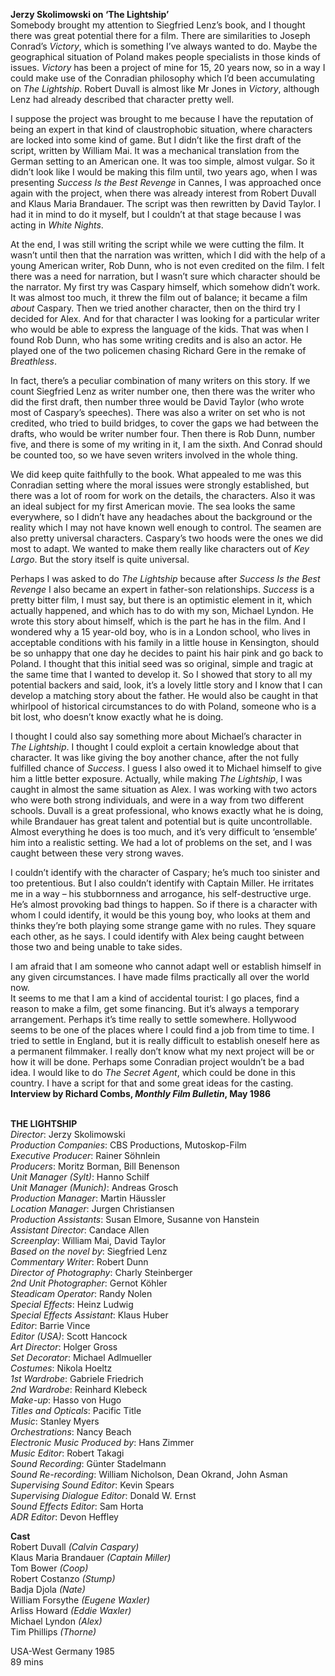 

**Jerzy Skolimowski on ‘The Lightship’**  
Somebody brought my attention to Siegfried Lenz’s book, and I thought there was great potential there for a film. There are similarities to Joseph Conrad’s _Victory_, which is something I’ve always wanted to do. Maybe the geographical situation of Poland makes people specialists in those kinds of issues. _Victory_ has been a project of mine for 15, 20 years now, so in a way I could make use of the Conradian philosophy which I’d been accumulating on _The Lightship_. Robert Duvall is almost like Mr Jones in _Victory_, although Lenz had already described that character pretty well.

I suppose the project was brought to me because I have the reputation of being an expert in that kind of claustrophobic situation, where characters are locked into some kind of game. But I didn’t like the first draft of the script, written by William Mai. It was a mechanical translation from the German setting to an American one. It was too simple, almost vulgar. So it didn’t look like I would be making this film until, two years ago, when I was presenting _Success Is the Best Revenge_ in Cannes, I was approached once again with the project, when there was already interest from Robert Duvall and Klaus Maria Brandauer. The script was then rewritten by David Taylor. I had it in mind to do it myself, but I couldn’t at that stage because I was acting in _White Nights_.

At the end, I was still writing the script while we were cutting the film. It wasn’t until then that the narration was written, which I did with the help of a young American writer, Rob Dunn, who is not even credited on the film. I felt there was a need for narration, but I wasn’t sure which character should be the narrator. My first try was Caspary himself, which somehow didn’t work. It was almost too much, it threw the film out of balance; it became a film _about_ Caspary. Then we tried another character, then on the third try I decided for Alex. And for that character I was looking for a particular writer who would be able to express the language of the kids. That was when I found Rob Dunn, who has some writing credits and is also an actor. He played one of the two policemen chasing Richard Gere in the remake of _Breathless_.

In fact, there’s a peculiar combination of many writers on this story. If we count Siegfried Lenz as writer number one, then there was the writer who did the first draft, then number three would be David Taylor (who wrote most of Caspary’s speeches). There was also a writer on set who is not credited, who tried to build bridges, to cover the gaps we had between the drafts, who would be writer number four. Then there is Rob Dunn, number five, and there is some of my writing in it, I am the sixth. And Conrad should be counted too, so we have seven writers involved in the whole thing.

We did keep quite faithfully to the book. What appealed to me was this Conradian setting where the moral issues were strongly established, but there was a lot of room for work on the details, the characters. Also it was an ideal subject for my first American movie. The sea looks the same everywhere, so I didn’t have any headaches about the background or the reality which I may not have known well enough to control. The seamen are also pretty universal characters. Caspary’s two hoods were the ones we did most to adapt. We wanted to make them really like characters out of _Key Largo_. But the story itself is quite universal.

Perhaps I was asked to do _The Lightship_ because after _Success Is the Best Revenge_ I also became an expert in father-son relationships. _Success_ is a pretty bitter film, I must say, but there is an optimistic element in it, which actually happened, and which has to do with my son, Michael Lyndon. He wrote this story about himself, which is the part he has in the film. And I wondered why a 15 year-old boy, who is in a London school, who lives in acceptable conditions with his family in a little house in Kensington, should be so unhappy that one day he decides to paint his hair pink and go back to Poland. I thought that this initial seed was so original, simple and tragic at the same time that I wanted to develop it. So I showed that story to all my potential backers and said, look, it’s a lovely little story and I know that I can develop a matching story about the father. He would also be caught in that whirlpool of historical circumstances to do with Poland, someone who is a bit lost, who doesn’t know exactly what he is doing.

I thought I could also say something more about Michael’s character in  
_The Lightship_. I thought I could exploit a certain knowledge about that character. It was like giving the boy another chance, after the not fully fulfilled chance of _Success_. I guess I also owed it to Michael himself to give him a little better exposure. Actually, while making _The Lightship_, I was caught in almost the same situation as Alex. I was working with two actors who were both strong individuals, and were in a way from two different schools. Duvall is a great professional, who knows exactly what he is doing, while Brandauer has great talent and potential but is quite uncontrollable. Almost everything he does is too much, and it’s very difficult to ‘ensemble’ him into a realistic setting.  We had a lot of problems on the set, and I was caught between these very strong waves.

I couldn’t identify with the character of Caspary; he’s much too sinister and too pretentious. But I also couldn’t identify with Captain Miller. He irritates me in a way – his stubbornness and arrogance, his self-destructive urge. He’s almost provoking bad things to happen. So if there is a character with whom I could identify, it would be this young boy, who looks at them and thinks they’re both playing some strange game with no rules. They square each other, as he says. I could identify with Alex being caught between those two and being unable to take sides.

I am afraid that I am someone who cannot adapt well or establish himself in any given circumstances. I have made films practically all over the world now.  
It seems to me that I am a kind of accidental tourist: I go places, find a reason to make a film, get some financing. But it’s always a temporary arrangement. Perhaps it’s time really to settle somewhere. Hollywood seems to be one of the places where I could find a job from time to time. I tried to settle in England, but it is really difficult to establish oneself here as a permanent filmmaker. I really don’t know what my next project will be or how it will be done. Perhaps some Conradian project wouldn’t be a bad idea. I would like to do _The Secret Agent_, which could be done in this country. I have a script for that and some great ideas for the casting.  
**Interview by Richard Combs, _Monthly Film Bulletin_, May 1986**
<br><br>

**THE LIGHTSHIP**  
_Director_: Jerzy Skolimowski  
_Production Companies_: CBS Productions, Mutoskop-Film  
_Executive Producer_: Rainer Söhnlein  
_Producers_: Moritz Borman, Bill Benenson  
_Unit Manager (Sylt)_: Hanno Schilf  
_Unit Manager (Munich)_: Andreas Grosch  
_Production Manager_: Martin Häussler  
_Location Manager_: Jurgen Christiansen  
_Production Assistants_: Susan Elmore,  Susanne von Hanstein  
_Assistant Director_: Candace Allen  
_Screenplay_: William Mai, David Taylor  
_Based on the novel by_: Siegfried Lenz  
_Commentary Writer_: Robert Dunn  
_Director of Photography_: Charly Steinberger  
_2nd Unit Photographer_: Gernot Köhler  
_Steadicam Operator_: Randy Nolen  
_Special Effects_: Heinz Ludwig  
_Special Effects Assistant_: Klaus Huber  
_Editor_: Barrie Vince  
_Editor (USA)_: Scott Hancock  
_Art Director_: Holger Gross  
_Set Decorator_: Michael Adlmueller  
_Costumes_: Nikola Hoeltz  
_1st Wardrobe_: Gabriele Friedrich  
_2nd Wardrobe_: Reinhard Klebeck  
_Make-up_: Hasso von Hugo  
_Titles and Opticals_: Pacific Title  
_Music_: Stanley Myers  
_Orchestrations_: Nancy Beach  
_Electronic Music Produced by_: Hans Zimmer  
_Music Editor_: Robert Takagi  
_Sound Recording_: Günter Stadelmann  
_Sound Re-recording_: William Nicholson,  Dean Okrand, John Asman  
_Supervising Sound Editor_: Kevin Spears  
_Supervising Dialogue Editor_: Donald W. Ernst  
_Sound Effects Editor_: Sam Horta  
_ADR Editor_: Devon Heffley

**Cast**  
Robert Duvall _(Calvin Caspary)_  
Klaus Maria Brandauer _(Captain Miller)_  
Tom Bower _(Coop)_  
Robert Costanzo _(Stump)_  
Badja Djola _(Nate)_  
William Forsythe _(Eugene Waxler)_  
Arliss Howard _(Eddie Waxler)_  
Michael Lyndon _(Alex)_  
Tim Phillips _(Thorne)_

USA-West Germany 1985  
89 mins<br>
<br>
<!--stackedit_data:
eyJoaXN0b3J5IjpbMjMxNzI3ODUyXX0=
-->